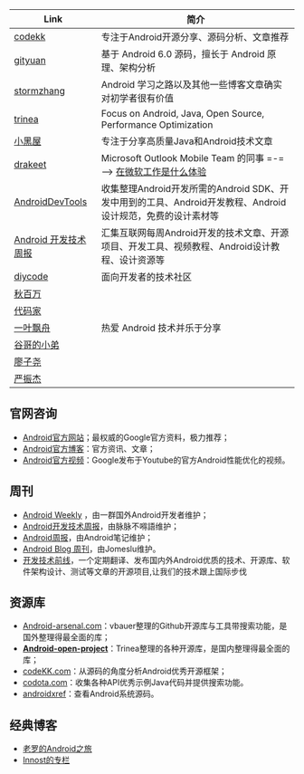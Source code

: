 
| Link | 简介 |
| ------ | ------ | 
| [codekk](http://p.codekk.com/) | 专注于Android开源分享、源码分析、文章推荐 |
| [gityuan](http://gityuan.com/) | 基于 Android 6.0 源码，擅长于 Android 原理、架构分析 |
| [stormzhang](https://blog.csdn.net/googdev/article/details/51873500) | Android 学习之路以及其他一些博客文章确实对初学者很有价值
| [trinea](http://www.trinea.cn/) | Focus on Android, Java, Open Source, Performance Optimization
| [小黑屋](http://droidyue.com/) | 专注于分享高质量Java和Android技术文章
| [drakeet](https://medium.com/@drakeet/has-recommended) | Microsoft Outlook Mobile Team 的同事 =-= --> [在微软工作是什么体验](https://telegra.ph/join-microsoft-10-19)
| [AndroidDevTools](https://github.com/inferjay/AndroidDevTools) | 收集整理Android开发所需的Android SDK、开发中用到的工具、Android开发教程、Android设计规范，免费的设计素材等 
| [Android 开发技术周报](https://androidweekly.cn/) | 汇集互联网每周Android开发的技术文章、开源项目、开发工具、视频教程、Android设计教程、设计资源等
| [diycode](http://www.diycode.cc/) | 面向开发者的技术社区
| [秋百万](http://www.liaohuqiu.net/) | 
| [代码家](https://gank.io/) | 
| [一叶飘舟](https://blog.csdn.net/jdsjlzx) | 热爱 Android 技术并乐于分享
| [谷哥的小弟](https://blog.csdn.net/lfdfhl) | 
| [廖子尧](https://www.jianshu.com/u/d82085ac0ace) | 
| [严振杰](https://blog.csdn.net/yanzhenjie1003)

## 官网咨询
- [Android官方网站](http://developer.android.com/intl/zh-cn/index.html)；最权威的Google官方资料，极力推荐；
- [Android官方博客](http://android-developers.blogspot.com/)：官方资讯、文章；
- [Android官方视频](https://www.youtube.com/playlist?list=PLOU2XLYxmsIKEOXh5TwZEv89aofHzNCiu)：Google发布于Youtube的官方Android性能优化的视频。

## 周刊
- [Android Weekly](http://androidweekly.net/) ，由一群国外Android开发者维护；
- [Android开发技术周报](https://www.androidweekly.cn/)，由脉脉不嘚語维护；
- [Android周报](http://www.race604.com/tag/android-weekly/)，由Android笔记维护；
- [Android Blog 周刊](http://androidblog.cn/)，由Jomeslu维护。
- [开发技术前线](https://github.com/hehonghui/android-tech-frontier)，一个定期翻译、发布国内外Android优质的技术、开源库、软件架构设计、测试等文章的开源项目,让我们的技术跟上国际步伐

## 资源库
- [Android-arsenal.com](https://android-arsenal.com/)：vbauer整理的Github开源库与工具带搜索功能，是国外整理得最全面的库；
- [**Android-open-project**](https://github.com/Trinea/android-open-project)：Trinea整理的各种开源库，是国内整理得最全面的库；
- [codeKK.com](http://a.codekk.com/)：从源码的角度分析Android优秀开源框架；
- [codota.com](https://www.codota.com/)：收集各种API优秀示例Java代码并提供搜索功能。
- [androidxref](http://androidxref.com/)：查看Android系统源码。

## 经典博客
- [老罗的Android之旅](https://blog.csdn.net/luoshengyang/article/details/8923485)
- [Innost的专栏](https://blog.csdn.net/innost?viewmode=contents)


